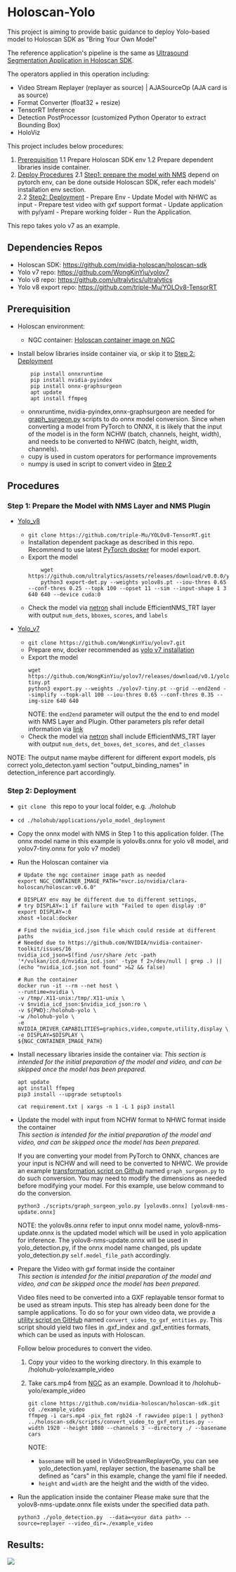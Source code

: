 # Holoscan-Yolo
This project is aiming to provide basic guidance to deploy Yolo-based model to Holoscan SDK as "Bring Your Own Model"

The reference application's pipeline is the same as [Ultrasound Segmentation Application in Holoscan SDK](https://github.com/nvidia-holoscan/holohub/tree/main/applications/ultrasound_segmentation).


The operators applied in this operation including:
- Video Stream Replayer (replayer as source) | AJASourceOp (AJA card is as source)
- Format Converter (float32 + resize)
- TensorRT Inference
- Detection PostProcessor (customized Python Operator to extract Bounding Box)
- HoloViz

This project includes below procedures:
1. [Prerequisition](#prerequisition)
    1.1 Prepare Holoscan SDK env
    1.2 Prepare dependent libraries inside container.
2. [Deploy Procedures](#procedures)
    2.1 [Step1: prepare the model with NMS](#step-1-prepare-the-model-with-nms-layer-and-nms-plugin) depend on pytorch env, can be done outside Holoscan SDK, refer each models' installation env section.     
    2.2 [Step2: Deployment](#step-2-deployment)
        - Prepare Env
        - Update Model with NHWC as input
        - Prepare test video with gxf support format
        - Update application with py/yaml
        - Prepare working folder
        - Run the Application.

This repo takes yolo v7 as an example.

## Dependencies Repos
- Holoscan SDK: https://github.com/nvidia-holoscan/holoscan-sdk
- Yolo v7 repo: https://github.com/WongKinYiu/yolov7 
- Yolo v8 repo: https://github.com/ultralytics/ultralytics 
- Yolo v8 export repo: https://github.com/triple-Mu/YOLOv8-TensorRT 


## Prerequisition
- Holoscan environment:
    - NGC container: [Holoscan container image on NGC](https://catalog.ngc.nvidia.com/orgs/nvidia/teams/clara-holoscan/containers/holoscan)

- Install below libraries inside container via, or skip it to [Step 2: Deployment](#step-2-deployment)
    ```
        pip install onnxruntime
        pip install nvidia-pyindex
        pip install onnx-graphsurgeon
        apt update
        apt install ffmpeg
    ```
    - onnxruntime, nvidia-pyindex,onnx-graphsurgeon are needed for [graph_surgeon.py](https://github.com/nvidia-holoscan/holoscan-sdk/tree/main/scripts#graph_surgeonpy) scripts to do onnx model conversion. Since when converting a model from PyTorch to ONNX, it is likely that the input of the model is in the form NCHW (batch, channels, height, width), and needs to be converted to NHWC (batch, height, width, channels). 
    - cupy is used in custom operators for performance improvements
    - numpy is used in script to convert video in [Step 2](#step-2-deployment)

## Procedures
### Step 1: Prepare the Model with NMS Layer and NMS Plugin
- [Yolo_v8](https://github.com/triple-Mu/YOLOv8-TensorRT)
    - ```git clone https://github.com/triple-Mu/YOLOv8-TensorRT.git```
    - Installation dependent package as described in this repo. Recommend to use latest [PyTorch docker](https://catalog.ngc.nvidia.com/orgs/nvidia/containers/pytorch) for model export. 
    - Export the model
        ```
            wget https://github.com/ultralytics/assets/releases/download/v0.0.0/yolov8s.pt
            python3 export-det.py --weights yolov8s.pt --iou-thres 0.65 --conf-thres 0.25 --topk 100 --opset 11 --sim --input-shape 1 3 640 640 --device cuda:0
        ```
    - Check the model via [netron](https://netron.app/) shall include EfficientNMS_TRT layer with output ```num_dets```, ```bboxes```, ```scores```, and ```labels```

- [Yolo_v7](https://github.com/WongKinYiu/yolov7)
    - ```git clone https://github.com/WongKinYiu/yolov7.git```
    - Prepare env, docker recommended as [yolo v7 installation](https://github.com/WongKinYiu/yolov7#installation)
    - Export the model
        ```
        wget https://github.com/WongKinYiu/yolov7/releases/download/v0.1/yolov7-tiny.pt
        python3 export.py --weights ./yolov7-tiny.pt --grid --end2end --simplify --topk-all 100 --iou-thres 0.65 --conf-thres 0.35 --img-size 640 640
        ```
        NOTE: the ```end2end``` parameter will output the the end to end model with NMS Layer and Plugin. Other parameters pls refer detail information via [link](https://github.com/WongKinYiu/yolov7/blob/main/export.py#L19)
    - Check the model via [netron](https://netron.app/) shall include EfficientNMS_TRT layer with output ```num_dets```, ```det_boxes```, ```det_scores```, and ```det_classes```

NOTE: The output name maybe different for different export models, pls correct yolo_detecton.yaml section "output_binding_names" in detection_inference part accordingly.

### Step 2: Deployment 
- ```git clone ``` this repo to your local folder, e.g. ./holohub

- ```cd ./holohub/applications/yolo_model_deployment```

- Copy the onnx model with NMS in Step 1 to this application folder. (The onnx model name in this example is yolov8s.onnx for yolo v8 model, and yolov7-tiny.onnx for yolo v7 model)

- Run the Holoscan container via
    ```
    # Update the ngc container image path as needed
    export NGC_CONTAINER_IMAGE_PATH="nvcr.io/nvidia/clara-holoscan/holoscan:v0.6.0"

    # DISPLAY env may be different due to different settings,
    # try DISPLAY=:1 if failure with "Failed to open display :0"
    export DISPLAY=:0
    xhost +local:docker

    # Find the nvidia_icd.json file which could reside at different paths
    # Needed due to https://github.com/NVIDIA/nvidia-container-toolkit/issues/16
    nvidia_icd_json=$(find /usr/share /etc -path '*/vulkan/icd.d/nvidia_icd.json' -type f 2>/dev/null | grep .) || (echo "nvidia_icd.json not found" >&2 && false)

    # Run the container
    docker run -it --rm --net host \
    --runtime=nvidia \
    -v /tmp/.X11-unix:/tmp/.X11-unix \
    -v $nvidia_icd_json:$nvidia_icd_json:ro \
    -v ${PWD}:/holohub-yolo \
    -w /holohub-yolo \
    -e NVIDIA_DRIVER_CAPABILITIES=graphics,video,compute,utility,display \
    -e DISPLAY=$DISPLAY \
    ${NGC_CONTAINER_IMAGE_PATH}
    ```      

- Install necessary libraries inside the container via:
    _This section is intended for the initial preparation of the model and video, and can be skipped once the model has been prepared._   
    ```
    apt update
    apt install ffmpeg
    pip3 install --upgrade setuptools

    cat requirement.txt | xargs -n 1 -L 1 pip3 install 
    ```     

- Update the model with input from NCHW format to NHWC format inside the container    
    _This section is intended for the initial preparation of the model and video, and can be skipped once the model has been prepared._      

    If you are converting your model from PyTorch to ONNX, chances are your input is NCHW and will need to be converted to NHWC. We provide an example [transformation script on Github](https://github.com/nvidia-holoscan/holoscan-sdk/tree/main/scripts#graph_surgeonpy) named ```graph_surgeon.py``` to do such conversion. You may need to modify the dimensions as needed before modifying your model. For this example, use below command to do the conversion. 

    ```
    python3 ./scripts/graph_surgeon_yolo.py [yolov8s.onnx] [yolov8-nms-update.onnx]
    ```
    NOTE: the yolov8s.onnx refer to input onnx model name, yolov8-nms-update.onnx is the updated model which will be used in yolo application for inference. The yolov8-nms-update.onnx will be used in yolo_detection.py, if the onnx model name changed, pls update yolo_detection.py ```self.model_file_path``` accordingly.

- Prepare the Video with gxf format inside the container    
    _This section is intended for the initial preparation of the model and video, and can be skipped once the model has been prepared._ 
    
    Video files need to be converted into a GXF replayable tensor format to be used as stream inputs. This step has already been done for the sample applications. To do so for your own video data, we provide a [utility script on GitHub](https://github.com/nvidia-holoscan/holoscan-sdk/tree/main/scripts#convert_video_to_gxf_entitiespy) named ```convert_video_to_gxf_entities.py```. This script should yield two files in .gxf_index and .gxf_entities formats, which can be used as inputs with Holoscan.
    
    Follow below procedures to convert the video. 

    1. Copy your video to the working directory. In this example to /holohub-yolo/example_video   
    2. Take cars.mp4 from [NGC](https://catalog.ngc.nvidia.com/orgs/nvidia/teams/clara-holoscan/resources/holoscan_cars_video) as an example. Download it to  /holohub-yolo/example_video
        ```
        git clone https://github.com/nvidia-holoscan/holoscan-sdk.git
        cd ./example_video
        ffmpeg -i cars.mp4 -pix_fmt rgb24 -f rawvideo pipe:1 | python3 ../holoscan-sdk/scripts/convert_video_to_gxf_entities.py --width 1920 --height 1080 --channels 3 --directory ./ --basename cars
        ```

        NOTE:
        - ```basename``` will be used in VideoStreamReplayerOp, you can see yolo_detection.yaml, replayer section, the basename shall be defined as "cars" in this example, change the yaml file if needed.
        - ```height``` and ```width``` are the height and the width of the video. 


- Run the application inside the container
    Please make sure that the yolov8-nms-update.onnx file exists under the specified data path.
    
    ```
    python3 ./yolo_detection.py  --data=<your data path> --source=replayer --video_dir=./example_video
    ```

## Results:
![](docs/cars_yolo_v8.png)


